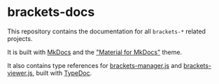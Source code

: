# brackets-docs

This repository contains the documentation for all `brackets-*` related projects.

It is built with [MkDocs](https://www.mkdocs.org/) and the ["Material for MkDocs"](https://squidfunk.github.io/mkdocs-material/) theme.

It also contains type references for [brackets-manager.js](https://github.com/Drarig29/brackets-manager.js) and [brackets-viewer.js](https://github.com/Drarig29/brackets-viewer.js), built with [TypeDoc](http://typedoc.org/).